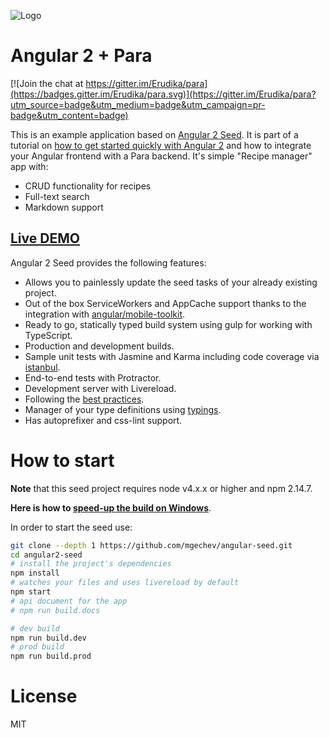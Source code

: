 ![Logo](https://s3-eu-west-1.amazonaws.com/org.paraio/para.png)

# Angular 2 + Para

[![Join the chat at https://gitter.im/Erudika/para](https://badges.gitter.im/Erudika/para.svg)](https://gitter.im/Erudika/para?utm_source=badge&utm_medium=badge&utm_campaign=pr-badge&utm_content=badge)

This is an example application based on [Angular 2 Seed](https://github.com/mgechev/angular-seed). 
It is part of a tutorial on [how to get started quickly with Angular 2](http://www.erudika.com/blog/2016/06/09/Building-the-stack-from-scratch-with-Angular-2/) 
and how to integrate your Angular frontend with a Para backend.
It's simple "Recipe manager" app with:

- CRUD functionality for recipes
- Full-text search
- Markdown support

## [Live DEMO](http://albogdano.github.io/angular2-para/)

Angular 2 Seed provides the following features:

- Allows you to painlessly update the seed tasks of your already existing project.
- Out of the box ServiceWorkers and AppCache support thanks to the integration with [angular/mobile-toolkit](https://github.com/angular/mobile-toolkit).
- Ready to go, statically typed build system using gulp for working with TypeScript.
- Production and development builds.
- Sample unit tests with Jasmine and Karma including code coverage via [istanbul](https://gotwarlost.github.io/istanbul/).
- End-to-end tests with Protractor.
- Development server with Livereload.
- Following the [best practices](https://angular.io/styleguide).
- Manager of your type definitions using [typings](https://github.com/typings/typings).
- Has autoprefixer and css-lint support.

# How to start

**Note** that this seed project requires node v4.x.x or higher and npm 2.14.7.

**Here is how to [speed-up the build on Windows](https://github.com/mgechev/angular-seed/wiki/Speed-up-the-build-on-Windows)**.

In order to start the seed use:

```bash
git clone --depth 1 https://github.com/mgechev/angular-seed.git
cd angular2-seed
# install the project's dependencies
npm install
# watches your files and uses livereload by default
npm start
# api document for the app
# npm run build.docs

# dev build
npm run build.dev
# prod build
npm run build.prod
```

# License

MIT
